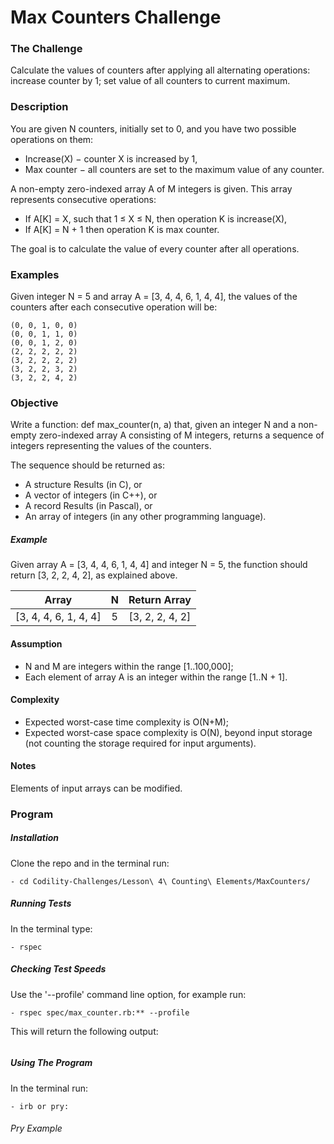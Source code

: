 # Max Counters Challenge

### The Challenge

Calculate the values of counters after applying all alternating operations: increase counter by 1; set value of all counters to current maximum.

### Description

You are given N counters, initially set to 0, and you have two possible operations on them:

- Increase(X) − counter X is increased by 1,
- Max counter − all counters are set to the maximum value of any counter.

A non-empty zero-indexed array A of M integers is given. This array represents consecutive operations:

- If A[K] = X, such that 1 ≤ X ≤ N, then operation K is increase(X),
- If A[K] = N + 1 then operation K is max counter.

The goal is to calculate the value of every counter after all operations.

### Examples

Given integer N = 5 and array A = [3, 4, 4, 6, 1, 4, 4], the values of the counters after each consecutive operation will be:

    (0, 0, 1, 0, 0)
    (0, 0, 1, 1, 0)
    (0, 0, 1, 2, 0)
    (2, 2, 2, 2, 2)
    (3, 2, 2, 2, 2)
    (3, 2, 2, 3, 2)
    (3, 2, 2, 4, 2)

### Objective
Write a function: def max_counter(n, a) that, given an integer N and a non-empty zero-indexed array A consisting of M integers, returns a sequence of integers representing the values of the counters.

The sequence should be returned as:

- A structure Results (in C), or
- A vector of integers (in C++), or
- A record Results (in Pascal), or
- An array of integers (in any other programming language).

##### Example
Given array A = [3, 4, 4, 6, 1, 4, 4] and integer N = 5, the function should return [3, 2, 2, 4, 2], as explained above.

Array  | N | Return Array
:-------------: | :------------------------------: | :-------------:
[3, 4, 4, 6, 1, 4, 4] | 5 | [3, 2, 2, 4, 2]

#### Assumption

- N and M are integers within the range [1..100,000];
- Each element of array A is an integer within the range [1..N + 1].


#### Complexity

- Expected worst-case time complexity is O(N+M);
- Expected worst-case space complexity is O(N), beyond input storage (not counting the storage required for input arguments).

#### Notes
Elements of input arrays can be modified.

### Program

##### Installation
Clone the repo and in the terminal run:
```
- cd Codility-Challenges/Lesson\ 4\ Counting\ Elements/MaxCounters/
```

##### Running Tests
In the terminal type:
```
- rspec
```

##### Checking Test Speeds
Use the '--profile' command line option, for example run:

```
- rspec spec/max_counter.rb:** --profile
```

This will return the following output:

```
```

##### Using The Program
In the terminal run:

```
- irb or pry:
```

###### Pry Example
```
```
